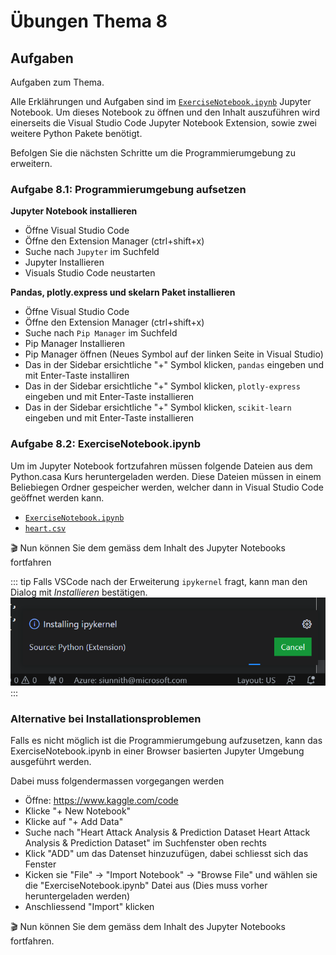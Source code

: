 # Übungen Thema 8

## Aufgaben

Aufgaben zum Thema.

Alle Erklährungen und Aufgaben sind im [`ExerciseNotebook.ipynb`](https://raw.githubusercontent.com/janikvonrotz/python.casa/main/topic-8/ExerciseNotebook.ipynb) Jupyter Notebook. Um dieses Notebook zu öffnen und den Inhalt auszuführen wird einerseits die Visual Studio Code Jupyter Notebook Extension, sowie zwei weitere Python Pakete benötigt. 

Befolgen Sie die nächsten Schritte um die Programmierumgebung zu erweitern.

### Aufgabe 8.1:  Programmierumgebung aufsetzen

**Jupyter Notebook installieren**

* Öffne Visual Studio Code
* Öffne den Extension Manager (ctrl+shift+x)
* Suche nach `Jupyter` im Suchfeld
* Jupyter Installieren
* Visuals Studio Code neustarten

**Pandas, plotly.express und skelarn Paket installieren**

* Öffne Visual Studio Code
* Öffne den Extension Manager (ctrl+shift+x)
* Suche nach `Pip Manager` im Suchfeld
* Pip Manager Installieren
* Pip Manager öffnen (Neues Symbol auf der linken Seite in Visual Studio)
* Das in der Sidebar ersichtliche "+" Symbol klicken, `pandas` eingeben und mit Enter-Taste installiren
* Das in der Sidebar ersichtliche "+" Symbol klicken, `plotly-express` eingeben und mit Enter-Taste installieren
* Das in der Sidebar ersichtliche "+" Symbol klicken, `scikit-learn` eingeben und mit Enter-Taste installieren

### Aufgabe 8.2:  ExerciseNotebook.ipynb

Um im Jupyter Notebook fortzufahren müssen folgende Dateien aus dem Python.casa Kurs heruntergeladen werden. Diese Dateien müssen in einem Beliebiegen Ordner gespeicher werden, welcher dann in Visual Studio Code geöffnet werden kann.
* [`ExerciseNotebook.ipynb`](https://raw.githubusercontent.com/janikvonrotz/python.casa/main/topic-8/ExerciseNotebook.ipynb)
* [`heart.csv`](https://raw.githubusercontent.com/janikvonrotz/python.casa/main/topic-8/heart.csv)

🎬 Nun können Sie dem gemäss dem Inhalt des Jupyter Notebooks fortfahren

::: tip
Falls VSCode nach der Erweiterung `ipykernel` fragt, kann man den Dialog mit *Installieren* bestätigen.
![](../ipykernel.png)
:::

### Alternative bei Installationsproblemen

Falls es nicht möglich ist die Programmierumgebung aufzusetzen, kann das ExerciseNotebook.ipynb in einer Browser basierten Jupyter Umgebung ausgeführt werden.

Dabei muss folgendermassen vorgegangen werden
* Öffne: https://www.kaggle.com/code
* Klicke "+ New Notebook" 
* Klicke auf "+ Add Data" 
* Suche nach "Heart Attack Analysis & Prediction Dataset Heart Attack Analysis & Prediction Dataset" im Suchfenster oben rechts
* Klick "ADD" um das Datenset hinzuzufügen, dabei schliesst sich das Fenster
* Kicken sie "File" -> "Import Notebook" -> "Browse File" und wählen sie die "ExerciseNotebook.ipynb" Datei aus (Dies muss vorher heruntergeladen werden)
* Anschliessend "Import" klicken

🎬 Nun können Sie dem gemäss dem Inhalt des Jupyter Notebooks fortfahren.
